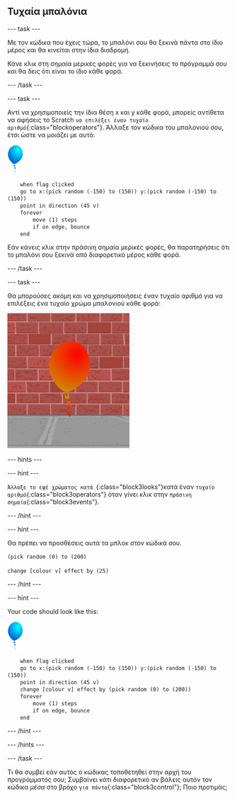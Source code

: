 ## Τυχαία μπαλόνια

--- task ---

Με τον κώδικα που έχεις τώρα, το μπαλόνι σου θα ξεκινά πάντα στο ίδιο μέρος και θα κινείται στην ίδια διαδρομή.

Κάνε κλικ στη σημαία μερικές φορές για να ξεκινήσεις το πρόγραμμά σου και θα δεις ότι είναι το ίδιο κάθε φορά.

--- /task ---

--- task ---

Αντί να χρησιμοποιείς την ίδια θέση x και y κάθε φορά, μπορείς αντίθετα να αφήσεις το Scratch `να επιλέξει έναν τυχαίο αριθμό`{:class="blockoperators"}. Άλλαξε τον κώδικα του μπαλονιού σου, έτσι ώστε να μοιάζει με αυτό:

![αντικείμενο μπαλόνι](images/balloon-sprite.png)

```blocks3
    when flag clicked
    go to x:(pick random (-150) to (150)) y:(pick random (-150) to (150))
    point in direction (45 v)
    forever
        move (1) steps
        if on edge, bounce
    end
```

Εάν κάνεις κλικ στην πράσινη σημαία μερικές φορές, θα παρατηρήσεις ότι το μπαλόνι σου ξεκινά από διαφορετικό μέρος κάθε φορά.

--- /task ---

--- task ---

Θα μπορούσες ακόμη και να χρησιμοποιήσεις έναν τυχαίο αριθμό για να επιλέξεις ένα τυχαίο χρώμα μπαλονιού κάθε φορά:

![κόκκινο αντικείμενο μπαλόνι](images/balloons-colour.png)

--- hints ---

--- hint ---

`Άλλαξε το εφέ χρώματος κατά `{:class="block3looks"}κατά έναν `τυχαίο αριθμό`{:class="block3operators"} όταν γίνει κλικ στην `πράσινη σημαία`{:class="block3events"}.

--- /hint ---

--- hint ---

Θα πρέπει να προσθέσεις αυτά τα μπλοκ στον κώδικά σου.

```blocks3
(pick random (0) to (200)

change [colour v] effect by (25)
```

--- /hint ---

--- hint ---

Your code should look like this:

![αντικείμενο μπαλόνι](images/balloon-sprite.png)

```blocks3
    when flag clicked
    go to x:(pick random (-150) to (150)) y:(pick random (-150) to (150))
    point in direction (45 v)
    change [colour v] effect by (pick random (0) to (200))
    forever
        move (1) steps
        if on edge, bounce
    end
```

--- /hint ---


--- /hints ---

--- /task ---

Τι θα συμβεί εάν αυτός ο κώδικας τοποθετηθεί στην αρχή του προγράμματός σου; Συμβαίνει κάτι διαφορετικό αν βάλεις αυτόν τον κώδικα _μέσα_ στο βρόχο `για πάντα`{:class="block3control"}; Ποιο προτιμάς;
